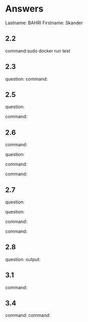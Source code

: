 # Answers

Lastname: BAHRI
Firstname: Skander
## 2.2
command:sudo docker run test
## 2.3
question: 
command: 

## 2.5
question: 

command: 
## 2.6
command:
 
question:
 
command:

command: 
## 2.7
question:

question:

command:
 
command:

## 2.8
question:
output:

## 3.1
command:

## 3.4
command:
command:
